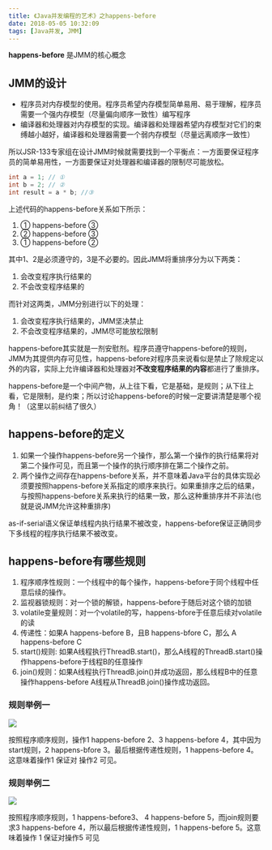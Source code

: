 ```yaml
---
title: 《Java并发编程的艺术》之happens-before
date: 2018-05-05 10:32:09
tags: [Java并发, JMM]
---
```


**happens-before** 是JMM的核心概念

## JMM的设计

* 程序员对内存模型的使用。程序员希望内存模型简单易用、易于理解，程序员需要一个强内存模型（尽量偏向顺序一致性）编写程序
* 编译器和处理器对内存模型的实现。编译器和处理器希望内存模型对它们的束缚越小越好，编译器和处理器需要一个弱内存模型（尽量远离顺序一致性）

所以JSR-133专家组在设计JMM时候就需要找到一个平衡点：一方面要保证程序员的简单易用性，一方面要保证对处理器和编译器的限制尽可能放松。

```java
int a = 1; // ①
int b = 2; // ②
int result = a * b; //③
```
上述代码的happens-before关系如下所示：
1. ① happens-before ③
2. ② happens-before ③
3. ① happens-before ②

其中1、2是必须遵守的，3是不必要的。因此JMM将重排序分为以下两类：
1. 会改变程序执行结果的
2. 不会改变程序结果的

而针对这两类，JMM分别进行以下的处理：
1. 会改变程序执行结果的，JMM坚决禁止
2. 不会改变程序结果的，JMM尽可能放松限制

happens-before其实就是一剂安慰剂。程序员遵守happens-before的规则，JMM为其提供内存可见性，happens-before对程序员来说看似是禁止了除规定以外的内容，实际上允许编译器和处理器对**不改变程序结果的内容**都进行了重排序。

happens-before是一个中间产物，从上往下看，它是基础，是规则；从下往上看，它是限制，是约束；所以讨论happens-before的时候一定要讲清楚是哪个视角！（这里以前纠结了很久）

## happens-before的定义
1. 如果一个操作happens-before另一个操作，那么第一个操作的执行结果将对第二个操作可见，而且第一个操作的执行顺序排在第二个操作之前。
2. 两个操作之间存在happens-before关系，并不意味着Java平台的具体实现必须要按照happens-before关系指定的顺序来执行。如果重排序之后的结果，与按照happens-before关系来执行的结果一致，那么这种重排序并不非法(也就是说JMM允许这种重排序)

as-if-serial语义保证单线程内执行结果不被改变，happens-before保证正确同步下多线程的程序执行结果不被改变。

## happens-before有哪些规则
1. 程序顺序性规则：一个线程中的每个操作，happens-before于同个线程中任意后续的操作。
2. 监视器锁规则：对一个锁的解锁，happens-before于随后对这个锁的加锁
3. volatile变量规则：对一个volatile的写，happens-bfore于任意后续对volatile的读
4. 传递性：如果A happens-before B，且B happens-bfore C，那么 A happens-before C
5. start()规则: 如果A线程执行ThreadB.start()，那么A线程的ThreadB.start()操作happens-before于线程B的任意操作
6. join()规则：如果A线程执行ThreadB.join()并成功返回，那么线程B中的任意操作happens-before A线程从ThreadB.join()操作成功返回。


### 规则举例一
![](https://blog-1252749790.file.myqcloud.com/JavaConcurrent/happensbefore_start.png)

按照程序顺序规则，操作1 happens-before 2、3 happens-before 4，其中因为start规则，2 happens-bfore 3。最后根据传递性规则，1 happens-before 4。这意味着操作1 保证对 操作2 可见。

### 规则举例二
![](https://blog-1252749790.file.myqcloud.com/JavaConcurrent/happensbefore_join.png)

按照程序顺序规则，1 happens-before3、 4 happens-before 5，而join规则要求3 happens-before 4，所以最后根据传递性规则，1 happens-before 5。这意味着操作 1 保证对操作5 可见